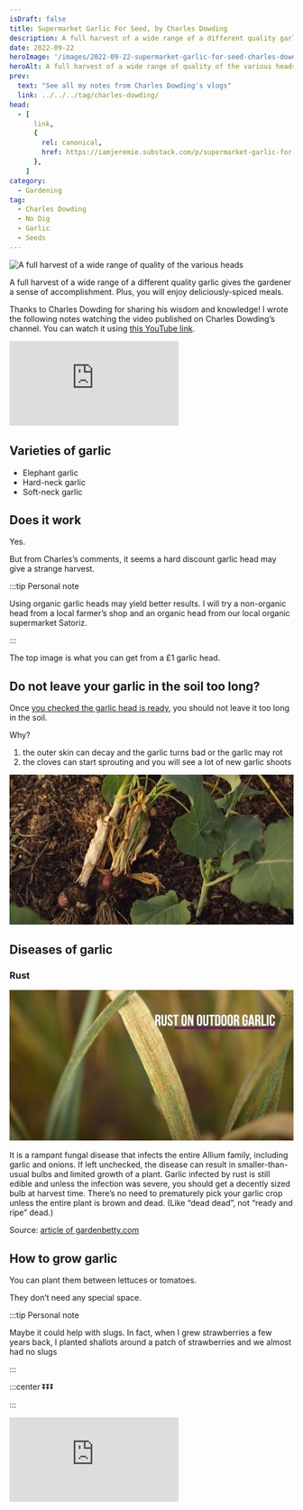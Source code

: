 ```yaml
---
isDraft: false
title: Supermarket Garlic For Seed, by Charles Dowding
description: A full harvest of a wide range of a different quality garlic gives the gardener a sense of accomplishment. Plus, you will enjoy deliciously-spiced meals.
date: 2022-09-22
heroImage: '/images/2022-09-22-supermarket-garlic-for-seed-charles-dowding-hero.webp'
heroAlt: A full harvest of a wide range of quality of the various heads
prev:
  text: "See all my notes from Charles Dowding's vlogs"
  link: ../../../tag/charles-dowding/
head:
  - [
      link,
      {
        rel: canonical,
        href: https://iamjeremie.substack.com/p/supermarket-garlic-for-seed-charles-dowding,
      },
    ]
category:
  - Gardening
tag:
  - Charles Dowding
  - No Dig
  - Garlic
  - Seeds
---
```


![A full harvest of a wide range of quality of the various heads](/images/2022-09-22-supermarket-garlic-for-seed-charles-dowding-hero.webp 'Credits: from Charles Dowding’s vlog.')

A full harvest of a wide range of a different quality garlic gives the gardener a sense of accomplishment. Plus, you will enjoy deliciously-spiced meals.

Thanks to Charles Dowding for sharing his wisdom and knowledge! I wrote the following notes watching the video published on Charles Dowding’s channel. You can watch it using [this YouTube link](https://www.youtube.com/watch?v=vr3ZxWexS5c).

<!-- more -->

<!-- markdownlint-disable MD033 -->
<p class="newsletter-wrapper"><iframe class="newsletter-embed" src="https://iamjeremie.substack.com/embed" frameborder="0" scrolling="no"></iframe></p>

## Varieties of garlic

- Elephant garlic
- Hard-neck garlic
- Soft-neck garlic

## Does it work

Yes.

But from Charles’s comments, it seems a hard discount garlic head may give a strange harvest.

:::tip Personal note

Using organic garlic heads may yield better results. I will try a non-organic head from a local farmer’s shop and an organic head from our local organic supermarket Satoriz.

:::

The top image is what you can get from a £1 garlic head.

## Do not leave your garlic in the soil too long?

Once [you checked the garlic head is ready](../how-to-judge-the-readiness-of-garlic-charles-dowding/README.md), you should not leave it too long in the soil.

Why?

1. the outer skin can decay and the garlic turns bad or the garlic may rot
2. the cloves can start sprouting and you will see a lot of new garlic shoots

![Example of a garlic left too long in the soil after being ready (the one of the right) compared to one garlic just right (the one of the left).](./images/overdue-garlic.webp 'Credits: from Charles Dowding’s vlog.')

## Diseases of garlic

### Rust

![Overdue garlic](./images/garlic-rust.webp 'Credits: from Charles Dowding’s vlog.')

It is a rampant fungal disease that infects the entire Allium family, including garlic and onions. If left unchecked, the disease can result in smaller-than-usual bulbs and limited growth of a plant. Garlic infected by rust is still edible and unless the infection was severe, you should get a decently sized bulb at harvest time. There’s no need to prematurely pick your garlic crop unless the entire plant is brown and dead. (Like “dead dead”, not “ready and ripe” dead.)

Source: [article of gardenbetty.com](https://www.gardenbetty.com/grrr-garlic-rust-and-how-to-deal/)

## How to grow garlic

You can plant them between lettuces or tomatoes.

They don’t need any special space.

:::tip Personal note

Maybe it could help with slugs. In fact, when I grew strawberries a few years back, I planted shallots around a patch of strawberries and we almost had no slugs

:::

:::center ⏬⏬⏬

:::

<!-- markdownlint-disable MD033 -->
<p class="newsletter-wrapper"><iframe class="newsletter-embed" src="https://iamjeremie.substack.com/embed" frameborder="0" scrolling="no"></iframe></p>
